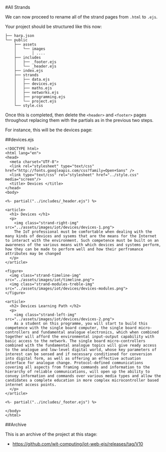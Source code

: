 #All Strands

We can now proceed to rename all of the strand pages from `.html` to `.ejs`. 

Your project should be structured like this now:

~~~
├── harp.json
└── public
    ├── assets
    │   └── images
    │       │ .... 
    ├── includes
    │   ├── _footer.ejs
    │   └── _header.ejs
    ├── index.ejs
    ├── strands
    │   ├── data.ejs
    │   ├── devices.ejs
    │   ├── maths.ejs
    │   ├── networks.ejs
    │   ├── programming.ejs
    │   └── project.ejs
    └── style.css
~~~

Once this is completed, then delete the `<header>` and `<footer>` pages throughout replacing them with the partials as in the previous two steps.

For instance, this will be the devices page:

##devices.ejs
~~~
<!DOCTYPE html>
<html lang="en">
<head>
  <meta charset="UTF-8">
  <link rel="stylesheet" type="text/css" href="http://fonts.googleapis.com/css?family=Open+Sans" />
  <link type="text/css" rel="stylesheet" href="../style.css" media="screen"/>
  <title> Devices </title>
</head>
<body>

<%- partial("../includes/_header.ejs") %>

<article>
  <h1> Devices </h1>
  <p>
    <img class="strand-right-img" src="../assets/images/iot/devices/devices-1.png">
    The IoT professional must be comfortable when dealing with the many kinds of devices and sysems that are the means for the Internet to interact with the environment. Such competence must be built on an awareness of the various means with which devices and systems perform, how they can be made to perform well and how their perfromance attributes may be changed
  </p>
</article>

<figure>
  <img class="strand-timeline-img" src="../assets/images/iot/timeline.png">
  <img class="strand-modules-treble-img" src="../assets/images/iot/devices/devices-modules.png">
</figure>

<article>
  <h2> Devices Learning Path </h2>
  <p>
    <img class="strand-left-img" src="../assets/images/iot/devices/devices-2.png">
    As a student on this programme, you will start to build this competence with the single board computer, the single board micro-controllers and fundamental analogue electronics, which when combined together will afford the environmental input-output capability with basic access to the network. The single board micro-controllers combined with the fundamental analogue topics will give ready access to the analogue and low-level digital world, whose key parameters of interest can be sensed and if necessary conditioned for conversion into digital form, as well as offering an effective actuation interface for analogue change. Protocol-defined communications covering all aspects from framing commands and information to the hierarchy of reliable communications, will open up the ability to convey information and commands over various media types and allow the candidates a complete education in more complex microcontroller based internet access points.
  </p>
</article>

<%- partial("../includes/_footer.ejs") %>

</body>
</html>
~~~



##Archive

This is an archive of the project at this stage:

- <https://github.com/wit-computing/iot-web-ejs/releases/tag/V10>



